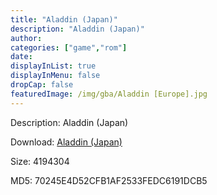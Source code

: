 ```yaml
---
title: "Aladdin (Japan)"
description: "Aladdin (Japan)"
author: 
categories: ["game","rom"]
date: 
displayInList: true
displayInMenu: false
dropCap: false
featuredImage: /img/gba/Aladdin [Europe].jpg
---
```


Description: Aladdin (Japan)

Download: <a style="text-decoration:underline;" href="https://mega.nz/#!abICSCQI!-KEAjlSlUnXk0-6KWX6QVj0gzwDWF-qckGMyT-SsWK8" target = "_blank" rel = "nofollow" > Aladdin (Japan)</a>

Size: 4194304

MD5: 70245E4D52CFB1AF2533FEDC6191DCB5

